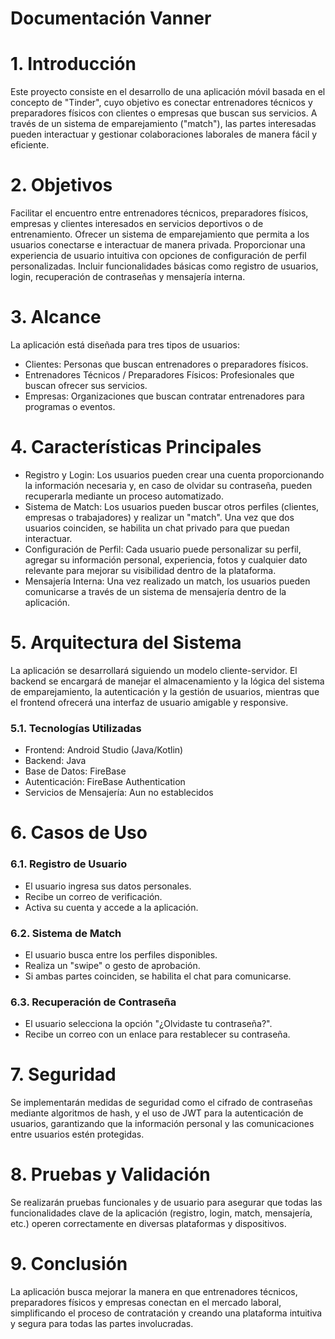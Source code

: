 # Documentación Vanner

# 1. Introducción
Este proyecto consiste en el desarrollo de una aplicación móvil basada en el concepto de "Tinder", cuyo objetivo es conectar entrenadores técnicos y preparadores físicos con clientes o empresas que buscan sus servicios. A través de un sistema de emparejamiento ("match"), las partes interesadas pueden interactuar y gestionar colaboraciones laborales de manera fácil y eficiente.

# 2. Objetivos
Facilitar el encuentro entre entrenadores técnicos, preparadores físicos, empresas y clientes interesados en servicios deportivos o de entrenamiento.
Ofrecer un sistema de emparejamiento que permita a los usuarios conectarse e interactuar de manera privada.
Proporcionar una experiencia de usuario intuitiva con opciones de configuración de perfil personalizadas.
Incluir funcionalidades básicas como registro de usuarios, login, recuperación de contraseñas y mensajería interna.

# 3. Alcance
La aplicación está diseñada para tres tipos de usuarios:

- Clientes: Personas que buscan entrenadores o preparadores físicos.
- Entrenadores Técnicos / Preparadores Físicos: Profesionales que buscan ofrecer sus servicios.
- Empresas: Organizaciones que buscan contratar entrenadores para programas o eventos.

# 4. Características Principales
- Registro y Login: Los usuarios pueden crear una cuenta proporcionando la información necesaria y, en caso de olvidar su contraseña, pueden recuperarla mediante un proceso automatizado.
- Sistema de Match: Los usuarios pueden buscar otros perfiles (clientes, empresas o trabajadores) y realizar un "match". Una vez que dos usuarios coinciden, se habilita un chat privado para que puedan interactuar.
- Configuración de Perfil: Cada usuario puede personalizar su perfil, agregar su información personal, experiencia, fotos y cualquier dato relevante para mejorar su visibilidad dentro de la plataforma.
- Mensajería Interna: Una vez realizado un match, los usuarios pueden comunicarse a través de un sistema de mensajería dentro de la aplicación.

# 5. Arquitectura del Sistema
La aplicación se desarrollará siguiendo un modelo cliente-servidor. El backend se encargará de manejar el almacenamiento y la lógica del sistema de emparejamiento, la autenticación y la gestión de usuarios, mientras que el frontend ofrecerá una interfaz de usuario amigable y responsive.

### 5.1. Tecnologías Utilizadas

- Frontend: Android Studio (Java/Kotlin)
- Backend: Java
- Base de Datos: FireBase
- Autenticación: FireBase Authentication
- Servicios de Mensajería: Aun no establecidos 
  
# 6. Casos de Uso
### 6.1. Registro de Usuario
- El usuario ingresa sus datos personales.
- Recibe un correo de verificación.
- Activa su cuenta y accede a la aplicación.

### 6.2. Sistema de Match
- El usuario busca entre los perfiles disponibles.
- Realiza un "swipe" o gesto de aprobación.
- Si ambas partes coinciden, se habilita el chat para comunicarse.

### 6.3. Recuperación de Contraseña
- El usuario selecciona la opción "¿Olvidaste tu contraseña?".
- Recibe un correo con un enlace para restablecer su contraseña.

# 7. Seguridad
Se implementarán medidas de seguridad como el cifrado de contraseñas mediante algoritmos de hash, y el uso de JWT para la autenticación de usuarios, garantizando que la información personal y las comunicaciones entre usuarios estén protegidas.

# 8. Pruebas y Validación
Se realizarán pruebas funcionales y de usuario para asegurar que todas las funcionalidades clave de la aplicación (registro, login, match, mensajería, etc.) operen correctamente en diversas plataformas y dispositivos.

# 9. Conclusión
La aplicación busca mejorar la manera en que entrenadores técnicos, preparadores físicos y empresas conectan en el mercado laboral, simplificando el proceso de contratación y creando una plataforma intuitiva y segura para todas las partes involucradas.

